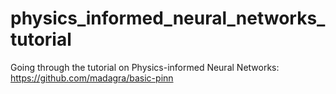 # physics_informed_neural_networks_tutorial

Going through the tutorial on  Physics-informed Neural Networks: https://github.com/madagra/basic-pinn
